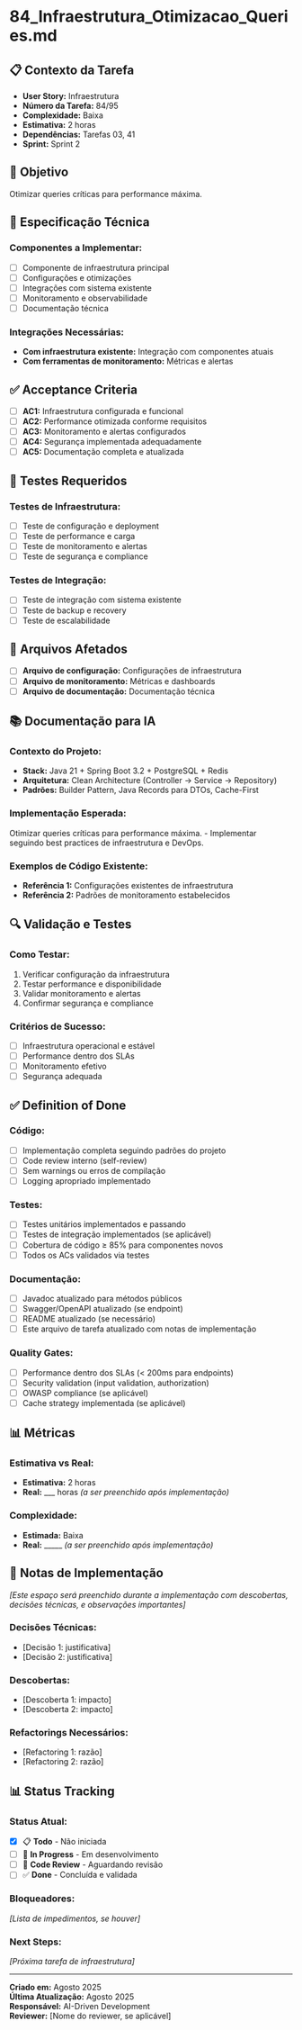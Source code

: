 # 84_Infraestrutura_Otimizacao_Queries.md

## 📋 Contexto da Tarefa
- **User Story:** Infraestrutura
- **Número da Tarefa:** 84/95
- **Complexidade:** Baixa
- **Estimativa:** 2 horas
- **Dependências:** Tarefas 03, 41
- **Sprint:** Sprint 2

## 🎯 Objetivo
Otimizar queries críticas para performance máxima.

## 📝 Especificação Técnica

### **Componentes a Implementar:**
- [ ] Componente de infraestrutura principal
- [ ] Configurações e otimizações
- [ ] Integrações com sistema existente
- [ ] Monitoramento e observabilidade
- [ ] Documentação técnica

### **Integrações Necessárias:**
- **Com infraestrutura existente:** Integração com componentes atuais
- **Com ferramentas de monitoramento:** Métricas e alertas

## ✅ Acceptance Criteria
- [ ] **AC1:** Infraestrutura configurada e funcional
- [ ] **AC2:** Performance otimizada conforme requisitos
- [ ] **AC3:** Monitoramento e alertas configurados
- [ ] **AC4:** Segurança implementada adequadamente
- [ ] **AC5:** Documentação completa e atualizada

## 🧪 Testes Requeridos

### **Testes de Infraestrutura:**
- [ ] Teste de configuração e deployment
- [ ] Teste de performance e carga
- [ ] Teste de monitoramento e alertas
- [ ] Teste de segurança e compliance

### **Testes de Integração:**
- [ ] Teste de integração com sistema existente
- [ ] Teste de backup e recovery
- [ ] Teste de escalabilidade

## 🔗 Arquivos Afetados
- [ ] **Arquivo de configuração:** Configurações de infraestrutura
- [ ] **Arquivo de monitoramento:** Métricas e dashboards
- [ ] **Arquivo de documentação:** Documentação técnica

## 📚 Documentação para IA

### **Contexto do Projeto:**
- **Stack:** Java 21 + Spring Boot 3.2 + PostgreSQL + Redis
- **Arquitetura:** Clean Architecture (Controller → Service → Repository)
- **Padrões:** Builder Pattern, Java Records para DTOs, Cache-First

### **Implementação Esperada:**
Otimizar queries críticas para performance máxima. - Implementar seguindo best practices de infraestrutura e DevOps.

### **Exemplos de Código Existente:**
- **Referência 1:** Configurações existentes de infraestrutura
- **Referência 2:** Padrões de monitoramento estabelecidos

## 🔍 Validação e Testes

### **Como Testar:**
1. Verificar configuração da infraestrutura
2. Testar performance e disponibilidade
3. Validar monitoramento e alertas
4. Confirmar segurança e compliance

### **Critérios de Sucesso:**
- [ ] Infraestrutura operacional e estável
- [ ] Performance dentro dos SLAs
- [ ] Monitoramento efetivo
- [ ] Segurança adequada

## ✅ Definition of Done

### **Código:**
- [ ] Implementação completa seguindo padrões do projeto
- [ ] Code review interno (self-review)
- [ ] Sem warnings ou erros de compilação
- [ ] Logging apropriado implementado

### **Testes:**
- [ ] Testes unitários implementados e passando
- [ ] Testes de integração implementados (se aplicável)
- [ ] Cobertura de código ≥ 85% para componentes novos
- [ ] Todos os ACs validados via testes

### **Documentação:**
- [ ] Javadoc atualizado para métodos públicos
- [ ] Swagger/OpenAPI atualizado (se endpoint)
- [ ] README atualizado (se necessário)
- [ ] Este arquivo de tarefa atualizado com notas de implementação

### **Quality Gates:**
- [ ] Performance dentro dos SLAs (< 200ms para endpoints)
- [ ] Security validation (input validation, authorization)
- [ ] OWASP compliance (se aplicável)
- [ ] Cache strategy implementada (se aplicável)

## 📊 Métricas

### **Estimativa vs Real:**
- **Estimativa:** 2 horas
- **Real:** ___ horas *(a ser preenchido após implementação)*

### **Complexidade:**
- **Estimada:** Baixa
- **Real:** _____ *(a ser preenchido após implementação)*

## 📝 Notas de Implementação
*[Este espaço será preenchido durante a implementação com descobertas, decisões técnicas, e observações importantes]*

### **Decisões Técnicas:**
- [Decisão 1: justificativa]
- [Decisão 2: justificativa]

### **Descobertas:**
- [Descoberta 1: impacto]
- [Descoberta 2: impacto]

### **Refactorings Necessários:**
- [Refactoring 1: razão]
- [Refactoring 2: razão]

## 📊 Status Tracking

### **Status Atual:**
- [x] 📋 **Todo** - Não iniciada
- [ ] 🔄 **In Progress** - Em desenvolvimento  
- [ ] 👀 **Code Review** - Aguardando revisão
- [ ] ✅ **Done** - Concluída e validada

### **Bloqueadores:**
*[Lista de impedimentos, se houver]*

### **Next Steps:**
*[Próxima tarefa de infraestrutura]*

---

**Criado em:** Agosto 2025  
**Última Atualização:** Agosto 2025  
**Responsável:** AI-Driven Development  
**Reviewer:** [Nome do reviewer, se aplicável]
